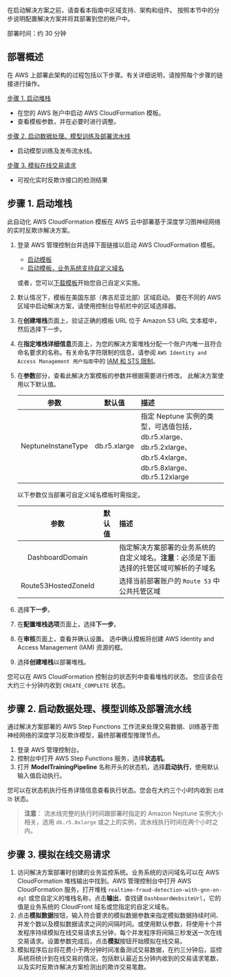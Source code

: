 在启动解决方案之前，请查看本指南中区域支持、架构和组件。 按照本节中的分步说明配置解决方案并将其部署到您的帐户中。

部署时间：约 30 分钟

## 部署概述
在 AWS 上部署此架构的过程包括以下步骤。有关详细说明，请按照每个步骤的链接进行操作。

[步骤 1. 启动堆栈](#1)

- 在您的 AWS 账户中启动 AWS CloudFormation 模板。
- 查看模板参数，并在必要时进行调整。

[步骤 2. 启动数据处理、模型训练及部署流水线](#2)

- 启动模型训练及发布流水线。

[步骤 3. 模拟在线交易请求](#3)

- 可视化实时反欺诈接口的检测结果

## 步骤 1. 启动堆栈

此自动化 AWS CloudFormation 模板在 AWS 云中部署基于深度学习图神经网络的实时反欺诈解决方案。

1. 登录 AWS 管理控制台并选择下面链接以启动 AWS CloudFormation 模板。
    - [启动模板][launch-template]
    - [启动模板，业务系统支持自定义域名][launch-template-with-custom-domain]
    
    或者，您可以[下载模板][template-url]开始您自己自定义实施。

2. 默认情况下，模板在美国东部（弗吉尼亚北部）区域启动。 要在不同的 AWS 区域中启动解决方案，请使用控制台导航栏中的区域选择器。
3. 在**创建堆栈**页面上，验证正确的模板 URL 位于 Amazon S3 URL 文本框中，然后选择下一步。
4. 在**指定堆栈详细信息**页面上，为您的解决方案堆栈分配一个账户内唯一且符合命名要求的名称。有关命名字符限制的信息，请参阅 `AWS Identity and Access Management 用户指南`中的 [IAM 和 STS 限制][iam-limit]。
5. 在**参数**部分，查看此解决方案模板的参数并根据需要进行修改。 此解决方案使用以下默认值。

    |         参数        |    默认值    |                                                      描述                                                      |
    |:-------------------:|:------------:|:--------------------------------------------------------------------------------------------------------------|
    |  NeptuneInstaneType | db.r5.xlarge | 指定 Neptune 实例的类型，可选值包括，db.r5.xlarge、db.r5.2xlarge、db.r5.4xlarge、db.r5.8xlarge、db.r5.12xlarge |

    以下参数仅当部署可自定义域名模板时需指定。
    
    |         参数        |    默认值    |                                                      描述                                                      |
    |:-------------------:|:------------:|:--------------------------------------------------------------------------------------------------------------|
    |   DashboardDomain   |              |            指定解决方案部署的业务系统的自定义域名。**注意**：必须是下面选择的托管区域可解析的子域名            |
    | Route53HostedZoneId |              |                                  选择当前部署账户的 `Route 53` 中公共托管区域                                  |

6. 选择**下一步**。
7. 在**配置堆栈选项**页面上，选择**下一步**。
8. 在**审核**页面上，查看并确认设置。 选中确认模板将创建 AWS Identity and Access Management (IAM) 资源的框。
9. 选择**创建堆栈**以部署堆栈。

您可以在 AWS CloudFormation 控制台的状态列中查看堆栈的状态。 您应该会在大约三十分钟内收到 `CREATE_COMPLETE` 状态。

## 步骤 2. 启动数据处理、模型训练及部署流水线

通过解决方案部署的 AWS Step Functions 工作流来处理交易数据、训练基于图神经网络的深度学习反欺诈模型，最终部署模型推理节点。

1. 登录 AWS 管理控制台。
2. 控制台中打开 AWS Step Functions 服务，选择**状态机**。
3. 打开 **ModelTrainingPipeline** 名称开头的状态机，选择**启动执行**，使用默认输入值启动执行。

您可以在状态机执行任务详情信息查看执行状态。您会在大约三个小时内收到 `已成功` 状态。

> **注意**：
> 流水线完整的执行时间跟部署时指定的 Amazon Neptune 实例大小相关，选用 `db.r5.8xlarge` 或之上的实例，流水线执行时间在两个小时之内。

## 步骤 3. 模拟在线交易请求

1. 访问解决方案部署时创建的业务监控系统。业务系统的访问域名可以在 AWS CloudFormation 堆栈输出中找到。AWS 管理控制台中打开 AWS CloudFormation 服务，打开堆栈 `realtime-fraud-detection-with-gnn-on-dgl` 或您自定义的堆栈名称，点击**输出**，查找键 `DashboardWebsiteUrl`，它的值是业务系统的 CloudFront 域名或您指定的自定义域名。
2. 点击**模拟数据**按钮，输入符合要求的模拟数据参数来指定模拟数据持续时间、并发个数以及模拟数据请求之间的间隔时间。或使用默认参数，将使用十个并发程序持续模拟在线交易请求五分钟，每个并发程序将间隔三秒发送一次在线交易请求。设置参数完成后，点击**模拟**按钮开始模拟在线交易。
3. 模拟程序后台将花费小于两分钟时间准备测试交易数据，在约三分钟后，监控系统将统计到在线交易的情况，包括默认最近五分钟内收到的交易请求笔数，以及实时反欺诈解决方案检测出的欺诈交易笔数。

[launch-template]: https://console.aws.amazon.com/cloudformation/home?region=us-east-1#/stacks/new?stackName=fraud-detection-on-dgl&templateURL=https://aws-gcr-solutions.s3.amazonaws.com/Realtime-fraud-detection-with-gnn-on-dgl-rel/latest/default/realtime-fraud-detection-with-gnn-on-dgl.template.json
[launch-template-with-custom-domain]: https://console.aws.amazon.com/cloudformation/home?region=us-east-1#/stacks/new?stackName=fraud-detection-on-dgl&templateURL=https://aws-gcr-solutions.s3.amazonaws.com/Realtime-fraud-detection-with-gnn-on-dgl-rel/latest/custom-domain/realtime-fraud-detection-with-gnn-on-dgl.template.json
[template-url]: https://aws-gcr-solutions.s3.amazonaws.com/fraud-detection-on-dgl/latest/default/realtime-fraud-detection-with-gnn-on-dgl.template.json
[iam-limit]: https://docs.aws.amazon.com/IAM/latest/UserGuide/reference_iam-quotas.html